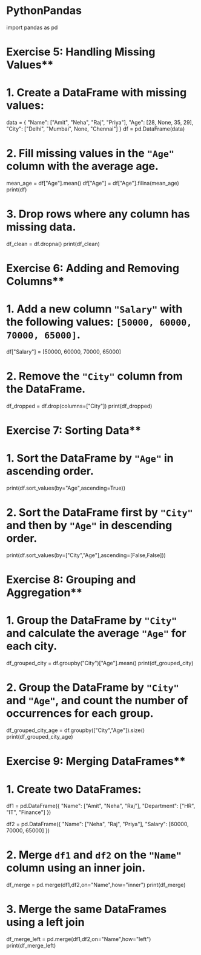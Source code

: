# PythonPandas

import pandas as pd

# Exercise 5: Handling Missing Values**
# 1. Create a DataFrame with missing values:

data = {
       "Name": ["Amit", "Neha", "Raj", "Priya"],
       "Age": [28, None, 35, 29],
       "City": ["Delhi", "Mumbai", None, "Chennai"]
   }
df = pd.DataFrame(data)

# 2. Fill missing values in the `"Age"` column with the average age.
mean_age = df["Age"].mean()
df["Age"] = df["Age"].fillna(mean_age)
print(df)
# 3. Drop rows where any column has missing data.
df_clean = df.dropna()
print(df_clean)

# Exercise 6: Adding and Removing Columns**
# 1. Add a new column `"Salary"` with the following values: `[50000, 60000, 70000, 65000]`.
df["Salary"] = [50000, 60000, 70000, 65000]
# 2. Remove the `"City"` column from the DataFrame.
df_dropped = df.drop(columns=["City"])
print(df_dropped)

# Exercise 7: Sorting Data**
# 1. Sort the DataFrame by `"Age"` in ascending order.
print(df.sort_values(by="Age",ascending=True))
# 2. Sort the DataFrame first by `"City"` and then by `"Age"` in descending order.
print(df.sort_values(by=["City","Age"],ascending=[False,False]))

# Exercise 8: Grouping and Aggregation**
# 1. Group the DataFrame by `"City"` and calculate the average `"Age"` for each city.

df_grouped_city = df.groupby("City")["Age"].mean()
print(df_grouped_city)

# 2. Group the DataFrame by `"City"` and `"Age"`, and count the number of occurrences for each group.

df_grouped_city_age = df.groupby(["City","Age"]).size()
print(df_grouped_city_age)

# Exercise 9: Merging DataFrames**
# 1. Create two DataFrames:

df1 = pd.DataFrame({
       "Name": ["Amit", "Neha", "Raj"],
       "Department": ["HR", "IT", "Finance"]
   })

df2 = pd.DataFrame({
       "Name": ["Neha", "Raj", "Priya"],
       "Salary": [60000, 70000, 65000]
   })
# 2. Merge `df1` and `df2` on the `"Name"` column using an inner join.
df_merge = pd.merge(df1,df2,on="Name",how="inner")
print(df_merge)

# 3. Merge the same DataFrames using a left join

df_merge_left = pd.merge(df1,df2,on="Name",how="left")
print(df_merge_left)